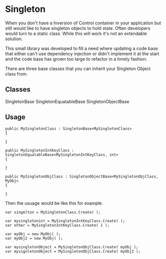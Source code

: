 Singleton
=========

<p>When you don't have a Inversion of Control container in your application but still would like to have singleton objects to hold state. Often developers would turn to a static class. While this will work it's not an extendable solution.</p>

<p>This small library was developed to fill a need where updating a code base that either can't use dependency injection or didn't implement it at the start and the code base has grown too large to refactor in a timely fashion.</p>

There are three base classes that you can inherit your Singleton Object class from.

Classes
-------

SingletonBase
SingletonEquatableBase
SingletonObjectBase

Usage
-----

    public MySingletonClass : SingletonBase<MySingletonClass>
    {

    }

    public MySingletonIntKeyClass : SingletonEquatableBase<MySingletonIntKeyClass, int>
    {

    }

    public MySingletonObjClass : SingletonObjectBase<MySingletonObjClass, MyObj>
    {

    }

Then the usuage would be like this for example.

    var singelton = MySingletonClass.Create( );

    var mysingletonint = MySingletonIntKeyClass.Create( );
    var other = MySingletonIntKeyClass.Create( 1 );

    var myObj = new MyObj( );
    var myObj2 = new MyObj( );

    var mysingletonObject = MySingletonObjClass.Create( myObj );
    var mysignletonObject = MySingletonObjClass.Create( myObj2 );
